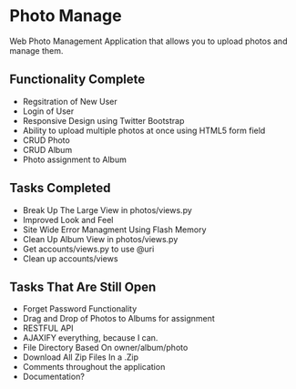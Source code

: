 Photo Manage
===========

Web Photo Management Application that allows you to upload photos and manage them.


Functionality Complete
--------

* Regsitration of New User
* Login of User
* Responsive Design using Twitter Bootstrap
* Ability to upload multiple photos at once using HTML5 form field
* CRUD Photo
* CRUD Album
* Photo assignment to Album

Tasks Completed
--------
* Break Up The Large View in photos/views.py
* Improved Look and Feel
* Site Wide Error Managment Using Flash Memory
* Clean Up Album View in photos/views.py
* Get accounts/views.py to use @uri
* Clean up accounts/views 

Tasks That Are Still Open
--------

* Forget Password Functionality
* Drag and Drop of Photos to Albums for assignment
* RESTFUL API
* AJAXIFY everything, because I can.
* File Directory Based On owner/album/photo
* Download All Zip Files In a .Zip
* Comments throughout the application
* Documentation?
